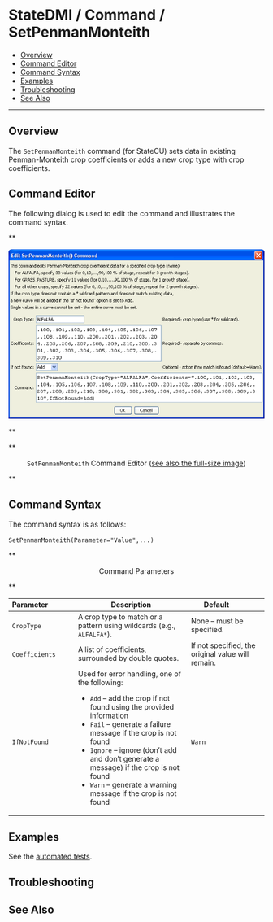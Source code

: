 # StateDMI / Command / SetPenmanMonteith #

* [Overview](#overview)
* [Command Editor](#command-editor)
* [Command Syntax](#command-syntax)
* [Examples](#examples)
* [Troubleshooting](#troubleshooting)
* [See Also](#see-also)

-------------------------

## Overview ##

The `SetPenmanMonteith` command (for StateCU)
sets data in existing Penman-Monteith crop coefficients or adds a new crop type with crop coefficients.

## Command Editor ##

The following dialog is used to edit the command and illustrates the command syntax.

**<p style="text-align: center;">
![SetPenmanMonteith](SetPenmanMonteith.png)
</p>**

**<p style="text-align: center;">
`SetPenmanMonteith` Command Editor (<a href="../SetPenmanMonteith.png">see also the full-size image</a>)
</p>**

## Command Syntax ##

The command syntax is as follows:

```text
SetPenmanMonteith(Parameter="Value",...)
```
**<p style="text-align: center;">
Command Parameters
</p>**

| **Parameter**&nbsp;&nbsp;&nbsp;&nbsp;&nbsp;&nbsp;&nbsp;&nbsp;&nbsp;&nbsp;&nbsp;&nbsp; | **Description** | **Default**&nbsp;&nbsp;&nbsp;&nbsp;&nbsp;&nbsp;&nbsp;&nbsp;&nbsp;&nbsp; |
| --------------|-----------------|----------------- |
| `CropType` | A crop type to match or a pattern using wildcards (e.g., `ALFALFA*`). | None – must be specified. |
| `Coefficients` | A list of coefficients, surrounded by double quotes. | If not specified, the original value will remain. |
| `IfNotFound` | Used for error handling, one of the following:<ul><li>`Add` – add the crop if not found using the provided information</li><li>`Fail` – generate a failure message if the crop is not found</li><li>`Ignore` – ignore (don’t add and don’t generate a message) if the crop is not found</li><li>`Warn` – generate a warning message if the crop is not found</li></ul> | `Warn` |

## Examples ##

See the [automated tests](https://github.com/OpenCDSS/cdss-app-statedmi-test/tree/master/test/regression/commands/SetPenmanMonteith).

## Troubleshooting ##

## See Also ##

